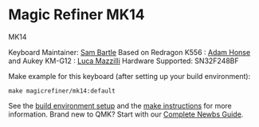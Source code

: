 # Magic Refiner MK14

MK14

Keyboard Maintainer: [Sam Bartle](https://github.com/sambartle)
Based on Redragon K556 : [Adam Honse](https://github.com/CalcProgrammer1) and Aukey KM-G12 : [Luca Mazzilli](https://github.com/Maxill1)
Hardware Supported: SN32F248BF

Make example for this keyboard (after setting up your build environment):

    make magicrefiner/mk14:default

See the [build environment setup](https://docs.qmk.fm/#/getting_started_build_tools) and the [make instructions](https://docs.qmk.fm/#/getting_started_make_guide) for more information. Brand new to QMK? Start with our [Complete Newbs Guide](https://docs.qmk.fm/#/newbs).

